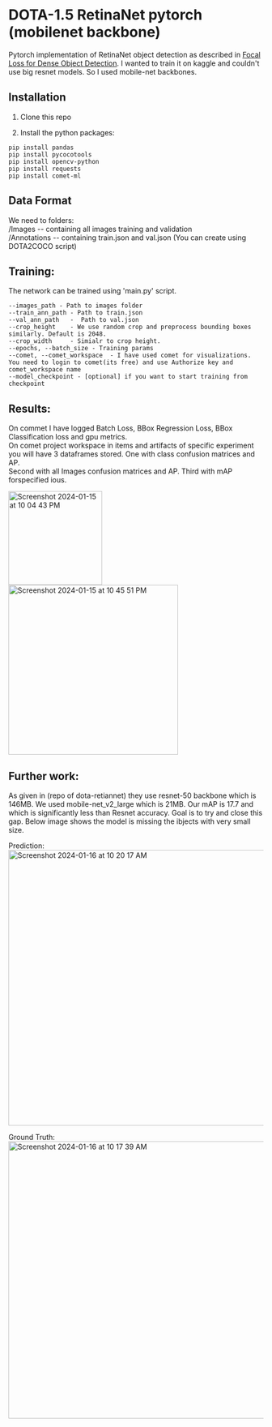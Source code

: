 # DOTA-1.5 RetinaNet pytorch (mobilenet backbone)

Pytorch  implementation of RetinaNet object detection as described in [Focal Loss for Dense Object Detection](https://arxiv.org/abs/1708.02002). I wanted to train it on kaggle
and couldn't use big resnet models. So I used mobile-net backbones. 

## Installation

1) Clone this repo

2) Install the python packages:
	
```
pip install pandas
pip install pycocotools
pip install opencv-python
pip install requests
pip install comet-ml

```
## Data Format
We need to folders:  
/Images -- containing all images training and validation   
/Annotations -- containing train.json and val.json (You can create using DOTA2COCO script)

## Training:
The network can be trained using 'main.py' script. 
```
--images_path - Path to images folder
--train_ann_path - Path to train.json
--val_ann_path   -  Path to val.json
--crop_height    - We use random crop and preprocess bounding boxes similarly. Default is 2048.
--crop_width     - Simialr to crop height.
--epochs, --batch_size - Training params
--comet, --comet_workspace  - I have used comet for visualizations. You need to login to comet(its free) and use Authorize key and comet_workspace name
--model_checkpoint - [optional] if you want to start training from checkpoint
```

## Results:
On commet I have logged Batch Loss, BBox Regression Loss, BBox Classification loss and gpu metrics.   
On comet project workspace in items and artifacts of specific experiment you will have 3 dataframes stored. One with class confusion matrices and AP.   
Second with all Images confusion matrices and AP.  Third with mAP forspecified ious. 
   
<img width="185" alt="Screenshot 2024-01-15 at 10 04 43 PM" src="https://github.com/shubo4/Aerial_obj_detection_DOTA/assets/90241581/4108d0fb-a453-422a-810f-22b3a1060080">  
    
<img width="335" alt="Screenshot 2024-01-15 at 10 45 51 PM" src="https://github.com/shubo4/Aerial_obj_detection_DOTA/assets/90241581/93678ea6-ffd0-4e05-a65d-7aa1995350e3">
  


## Further work:
As given in (repo of dota-retiannet) they use resnet-50 backbone which is 146MB. We used mobile-net_v2_large which is 21MB. Our mAP is 17.7 and which is significantly less than Resnet 
accuracy. Goal is to try and close this gap. Below image shows the model is missing the ibjects with very small size. 

Prediction:
<img width="544" alt="Screenshot 2024-01-16 at 10 20 17 AM" src="https://github.com/shubo4/Aerial_obj_detection_DOTA/assets/90241581/3178519f-73c5-4627-9e0f-3f6bbf7701ec">

Ground Truth:
<img width="547" alt="Screenshot 2024-01-16 at 10 17 39 AM" src="https://github.com/shubo4/Aerial_obj_detection_DOTA/assets/90241581/18bc7943-c5e6-48b3-be9c-aa07108f8d15">
